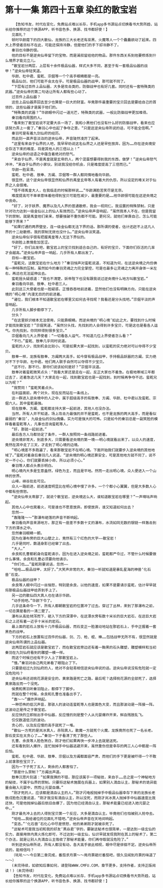 # 第十一集 第四十五章 染红的散宝岩
        【告知书友，时代在变化，免费站点难以长存，手机app多书源站点切换看书大势所趋，站长给你推荐的这个换源APP，听书音色多、换源、找书都好使！】
       见面礼？
       顿时华颜麾下的四大散仙，龙族的三大长老还有巫黑、火魔等人一个个蠢蠢欲动了起来。四大上界使者目标不在此，可能还保持冷静，但是他们的手下却冷静不了。
       秦羽也冷静的很。
       他的目标不是逆央仙帝留下的宝物，而是澜叔留给他的物品，那件东西关系到他要修炼到什么境界才能见立儿。
       “散宝岩分两层，上层有十余件极品仙器，样式大多不同，甚至于有一套极品仙器的战甲！”逆央仙帝轻笑道。
       华颜、杜中君、蛮乾、宗倔等一个个高手眼睛都是一亮。
       极品仙剑，他们可能不会太在乎。可是极品仙器的战甲，那可就不同了。
       “下层有过百件上品仙器，大多是攻击类的，防御战甲也有好几套。同时还有一套特殊类的武器。”逆央仙帝的第二句话让所有人都有些心动了。
       过百件上品仙器？
       这些上品仙器弄回去至少也算是一巨大的财富。毕竟那件最重要的宝贝回去是要给自己的首领的，这些仙器才是属于他们的。
       “特殊类的武器？”华颜眼中闪过一道光芒，特殊类的武器，一般比防御战甲更加难得。
       秦羽看向周围的人。
       “看来到了散宝岩说不定要大杀一场了，我和小黑他们也没有什么好的防御战甲，看来也应该努力弄上一套了。”秦羽心中也起了争夺之意，“只是这逆央仙帝所说的话，可不能全信啊。”
       秦羽可是有着九剑仙府的经历。
       而此刻一直声音淡泊的逆央仙帝，声音陡然凌厉了起来。
       “这里有来自于仙界的人吧，我早早劝说这名仙界之人还是早些放弃。因为……你在逆央境安全存活下来的难度，将是其他人的三倍以上！”
       逆央仙帝的话语之中蕴含着绝对的怒气。
       “来自于仙界，不是禹皇就是玄帝的人，两个混蛋想要得到我的东西，做梦！”逆央仙帝怒气冲冲，“来自于仙界的小家伙，别说我没给你机会，只是难度提高了三倍而已。”
       华颜一脸呆滞。
       蛮乾、杜中君、敖奉、方阗、宗倔等一群人都同情地看向华颜。
       很显然，这个逆央仙帝很显然和仙界的禹皇玄帝等人有着大的仇怨，所以设定的难关对于仙界之人会很难。
       “怪不得禹皇大人，在我临走的时候那样说……”华颜满脸苦笑尽是无奈。
       难度提高可不单单意味着他得到宝贝可能性减少，最重要的是……他华颜很可能在这逆央境之中丧命。
       “好了，对于妖界、魔界以及凡人界的普通散修，我会一视同仁。我设置的特殊禁制，只是针对功力达到一级金仙以上的仙人有效而已。”逆央仙帝声音响起，“虽然我本人不在，但是我留下的禁制，就是禹皇他们亲来，想要强破不重伤都不可能。更何况，就他们单靠自己，怎么可能能够下界来？”
       “如果打通的两界壁垒，连一级金仙都无法下界的话。那所谓的使者，估计还赶不上这凡人界的十二劫散修。我的禁制无效也没什么。”逆央仙帝淡笑道。
       逆央仙帝似乎很有把握禹皇等人无法下界似的。
       华颜脸上表情愈加苦涩。
       “好了，你们出发吧，散宝岩上的宝贝找到适合自己的，有好的宝贝，下面你们存活的几率才会越高。”逆央仙帝声音一响起，几乎所有人都出发了。
       目标——散宝岩。
       “蛮乾兄，这散宝岩在什么地方？”秦羽悄声对蛮乾说道，不知道为何，在这逆央境之内仿佛有一种特殊的压制，虽然如今的秦羽灵魂之力完全掌控，可是也最多让灵魂之力离开身体一米左右，再远也无法延伸出去。
       蛮乾摇头疑惑道：“我也不清楚，妖帝陛下也没有跟我说过逆央境什么地方叫散宝岩。”
       秦羽看向华颜、敖奉、杜中君三人。
       此刻这三大使者也是一脸疑惑，正慢吞吞地前进着，显然他们也没有明确方向，只能在逆央境的‘明心境’内漫无目的的前进着。
       “诸位，我们根本不知道散宝岩在哪里又如何去寻找呢？我看还是分头找吧。”宗倔平淡的声音响起。
       几乎所有人脚步都停下了。
       分头？
       “在这里妖识根本无法使用，只能靠眼睛。而逆央境的‘明心境’如此之大，要找到什么时候才能找到散宝岩？”宗倔笑道，“虽然分头找，先找到的人会得到许多宝贝，可是这也是看各人运气。你先找到，你同样得到很多宝贝。”
       宗倔看向几大上界使者：“一切看各人运气，不知道几位上界使者怎么看？”
       “不行。”蛮乾、敖奉几乎同时说道。
       蛮乾的人少，找到机会比较小。可是如果大家一起找到，以蛮乾的实力绝对可以夺得不少宝贝。
       敖奉一样，龙族有敖奉、方阗两大高手。如今穿有极品战甲，手持极品妖器的方阗，实力绝对不下于华颜、杜中君。他们两人联手自然可以夺得不少宝贝。
       “这不行，那不行。那你们说该如何是好？”宗倔平淡道。
       敖奉对着蛮乾微笑点头：“我看大家还是走在一起，反正大家也不着急。在极地寒域三年都过去了，还着急这几天？大家走在一起，找到散宝岩也是一起找到，到时候再争夺不迟。蛮乾兄以为呢？”
       “我赞同！”蛮乾笑着点头。
       在利益面前，两个对头，现在反而站在一条线上。
       这一群进入逆央境中的人之中，属于超级高手的有敖奉、方阗、华颜、杜中君以及蛮乾、宗倔六人。其中蛮乾最强。
       现在敖奉、方阗、蛮乾都支持大家一起前进，其他人也没办法。
       当然，所有人并不知道，场上攻击力最强的并不是蛮乾，也不是龙族的两大高手，而是看似最弱的‘秦羽’，九级金仙的剑仙傀儡，实力可是强大的可怖。只是如今的秦羽总是一副笑脸的模样看着蛮乾等人，凡事也咨询蛮乾等人。
       “好，那就一起前进。”
       最后各方人马都协定了条件，一群人按照同一条线路前进着。
       逆央境非常大，到底多大，只需要看逆央境的第一境——明心境就看出来了。以众人的速度，竟然在其中走了三天，才走到了明心境的边境。
       “明心境差不多跑遍了，看来那散宝岩不在明心境。下面开始我们就要步入逆央境的其他地域了。”蛮乾对着身后秦羽几人说道，“逆央境的明心境还算安全，可是其他地方就不同了，说不定一不小心，你们就要丢掉小命，所以必须小心。”
       秦羽等人都点头表示明白。
       明心境内大多是生意盎然，绿色为主，而且是平地。然而一走出明心境，众人便进入一个山林的世界。
       山峰，峡谷处处可见。
       众人一路前进，前进速度明显比在明心境中慢了许多。一个个都小心翼翼，但是大多数人心中都有些愤怒。
       “逆央仙帝太卑鄙了，就说个散宝岩，逆央境这么大，谁知道散宝岩在哪里？”一声嘀咕声响起。
       其他人心中也窝着火，可是谁也不愿意放弃。即使放弃，谁又知道如何出去？
       忽然——
       “轰隆隆～～”那瀑布砸落的声音不断响起。
       秦羽看向声音来源地方，那正有一座差不多数十丈的瀑布，水流如同无数的银链一样轰击到下方的潭水之中。
       忽然秦羽眼睛一颤。
       因为在瀑布旁的巨大山壁之上，竟然有三个红色的大字——散宝岩！
       几乎是同时，数道身影已经窜了出去。
       “大人。”
       余良和孔曹都躬身向蛮乾请示，因为在进入逆央境之前，蛮乾都严令过，不管什么时候要做什么事情，余良和孔曹必须要向他请示。
       “你们也……”蛮乾刚要说话，忽然——
       “哈哈……极品战甲，太好了。”大笑声非常的大，秦羽一听就知道是暴乱星海的神兽‘化石兽’石变。
       极品仙器的战甲？
       余良等人眼中闪过一丝恼怒，特别是余良，以他的速度，如果不是要请示蛮乾，估计早早就将那极品仙器战甲给弄到手上了。
       另一边的散仙四大真人也在请示华颜。
       “动手抢吧。”华颜下令了。
       几乎这条命令一下，所有人都朝散宝岩的位置冲了过去。穿过了丛林，来到了那瀑布之前，一切总算是看的一清二楚了。
       瀑布从高处倾泻而下，砸入下方的深潭中，在这潭水旁有数十米长的巨大岩石，在这巨大岩石之上还有着一近乎十米长的岩石。
       最上面的岩石上放有十几件极品仙器，而石变正一脸激动地站在那岩石上，手中正握着一套黑色的战甲。
       下方的岩石上放置有过百件的仙器，剑、刀、枪、棍、棒……包括战甲无所不有，很显然就是逆央仙帝所谓的上品仙器。
       这两层岩石就应该是散宝岩了，而在散宝岩旁边还有着一黝黑的石头雕塑，雕塑模样和当初秦羽在九剑仙府看到的雕塑一模一样。
       而这个时候已经有不少人上了那散宝岩上。
       “慢。”秦羽对自己两兄弟看了眼阻止了下。
       只要是经过九剑仙府的人，绝对不会轻易相信逆央仙帝说的话。逆央仙帝说没有危险就一定没危险吗？
       逆央仙帝还说桃花源是安全的，黄泉路是死亡之路，最后呢？选择桃花源的全部死了，选择黄泉路反而一个没死。
       侯费和黑羽听秦羽阻止，都停下了脚步。
       而就在整个时候，余良和孔曹也准备出手了。
       “轰～～”爆炸声响起。
       一种恐怖的低沉声音，那骇人的波动连蛮乾等人也是面色大变，而且那波动是一阵接一阵。这波动正是传之于散宝岩。
       反应快的立即抛出手中仙器，反应慢的则是整个人从元婴爆炸开来，鲜血残肢乱飞。
       仅仅数道低沉的波动。
       贪心的，以及反应慢的高手就死了一堆。
       “散仙一方死的是岚冰真人，赤阳真人。散魔一方就死个火魔，龙族竟然也死了一名长老。那石变实在太贪心了……”秦羽一下子看清了死了那些人。
       孔曹、余良等人脸色煞白，刚才他们如果再快一步冲上去就是送死。
       还有看到别人爆炸，连忙抛掉手中仙器逃避开来，虽然重伤但是幸存的两三人心中都是一阵后怕。
       蛮乾、杜中君、华颜、敖奉、宗倔以及方阗都面容严肃，而他们的手下更是被吓得一个不敢上前拿那些宝贝了。
       因为一下子死了五人，剩余的人都害怕了。
       “那是什么禁制？”方阗出声道。
       敖奉沉思片刻道：“如果我猜的不错，那应该属于一项秘技，来自于……总之是一个神秘地方的秘技，不属于仙界的禁制。只要将这秘术施展在兵器上，如果别人滴血认主，那秘术的诡异能量会融入元婴中，然而让元婴自爆。”
       “刚才死的人，应该都是滴血认主的人。”刚才闪电般抛掉手中极品仙器幸存下来的龙族长老敖戌脸色沉重说道，“刚才我没有滴血认主，所以没死，而刚才岚冰真人抛掉手中仙器速度比我还快，可是他抛掉仙器后依旧自爆了，因为他已经滴血认主，那秘术能量已经进入她元婴之中。。”
       刚才最先冲上去的人得到宝贝第一个反应，大多是滴血认主。毕竟他们也怕被别人抢夺去。
       “哈哈……我给诸位的见面礼不错吧。”逆央仙帝声音在天地间响起。
       “变态。”‘化石兽’石化心中尽是愤怒，他的弟弟刚才就被杀死了。
       “这秘术可是我当初和我的好友‘黑焱君’学的，要破这秘术也很简单，一是达到一级玄仙的实力，直接用体内真火炼化即可，不过达到一级玄仙，仙识早就发现我附在其上的秘术了。第二个办法，就是让别人先滴血认主吸收了那秘术能量，你们再夺取就没危险了。”
       听到逆央仙帝所说，所有人都没有动，各大高手彼此相视，眼中尽是徘徊不定。逆央仙帝所说的，能相信吗？
       （吼吼～～今日第二章完成，番茄求月票～～用月票砸烂番茄吧，很久没闻到月票的味道了～～）
       (未完待续，如欲知后事如何，请登陆WWW.CMFU.COM，章节更多，支持作者，支持正版阅读！)（未完待续）
       【告知书友，时代在变化，免费站点难以长存，手机app多书源站点切换看书大势所趋，站长给你推荐的这个换源APP，听书音色多、换源、找书都好使！】
